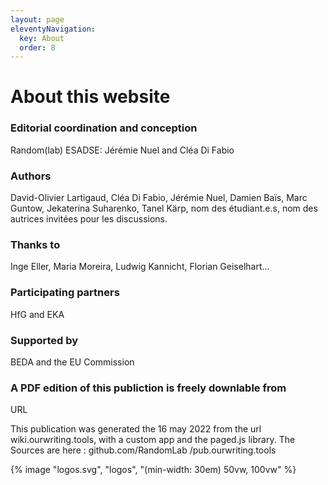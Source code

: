 ```yaml
---
layout: page
eleventyNavigation:
  key: About
  order: 8
---
```


# About this website

### Editorial coordination and conception
Random(lab) ESADSE: Jérémie Nuel and Cléa Di Fabio

### Authors
David-Olivier Lartigaud, Cléa Di Fabio, Jérémie Nuel, Damien Baïs, Marc Guntow, Jekaterina Suharenko, Tanel Kärp, nom des étudiant.e.s, nom des autrices invitées pour les discussions.

### Thanks to
Inge Eller, Maria Moreira, Ludwig Kannicht, Florian Geiselhart...

### Participating partners
HfG and EKA

### Supported by
BEDA and the EU Commission

### A PDF edition of this publiction is freely downlable from
URL

This publication was generated the 16 may 2022 from the url
wiki.ourwriting.tools, with a custom app and the paged.js
library. The Sources are here : github.com/RandomLab
/pub.ourwriting.tools

<div class="logos">
{% image "logos.svg", "logos", "(min-width: 30em) 50vw, 100vw" %}
</div>



